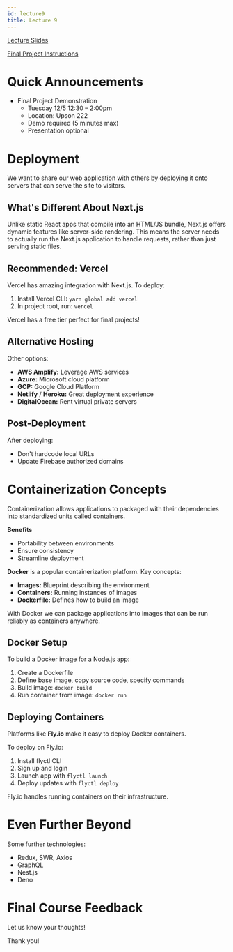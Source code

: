 ```yaml
---
id: lecture9
title: Lecture 9
---
```


[Lecture Slides](https://docs.google.com/presentation/d/1MOFsKAfAH2kVq9B__ZwHC_HHtpL5YpGoePVsZgzow7o/edit?usp=sharing)

[Final Project Instructions](finalproject)

# Quick Announcements

- Final Project Demonstration
    - Tuesday 12/5 12:30 – 2:00pm
    - Location: Upson 222
    - Demo required (5 minutes max)
    - Presentation optional

# Deployment

We want to share our web application with others by deploying it onto servers that can serve the site to visitors.

## What's Different About Next.js

Unlike static React apps that compile into an HTML/JS bundle, Next.js offers dynamic features like server-side rendering. This means the server needs to actually run the Next.js application to handle requests, rather than just serving static files.

## Recommended: Vercel

Vercel has amazing integration with Next.js. To deploy:

1. Install Vercel CLI: `yarn global add vercel`
2. In project root, run: `vercel`

Vercel has a free tier perfect for final projects!

## Alternative Hosting

Other options:

- **AWS Amplify:** Leverage AWS services
- **Azure:** Microsoft cloud platform
- **GCP:** Google Cloud Platform
- **Netlify** / **Heroku:** Great deployment experience
- **DigitalOcean:** Rent virtual private servers

## Post-Deployment

After deploying:

- Don't hardcode local URLs
- Update Firebase authorized domains

# Containerization Concepts

Containerization allows applications to packaged with their dependencies into standardized units called containers.

**Benefits**

- Portability between environments
- Ensure consistency
- Streamline deployment

**Docker** is a popular containerization platform. Key concepts:

- **Images:** Blueprint describing the environment
- **Containers:** Running instances of images
- **Dockerfile:** Defines how to build an image

With Docker we can package applications into images that can be run reliably as containers anywhere.

## Docker Setup

To build a Docker image for a Node.js app:

1. Create a Dockerfile
2. Define base image, copy source code, specify commands
3. Build image: `docker build`
4. Run container from image: `docker run`

## Deploying Containers

Platforms like **Fly.io** make it easy to deploy Docker containers.

To deploy on Fly.io:

1. Install flyctl CLI
2. Sign up and login
3. Launch app with `flyctl launch`
4. Deploy updates with `flyctl deploy`

Fly.io handles running containers on their infrastructure.

# Even Further Beyond

Some further technologies:

- Redux, SWR, Axios
- GraphQL
- Nest.js
- Deno

# Final Course Feedback

Let us know your thoughts!

Thank you!